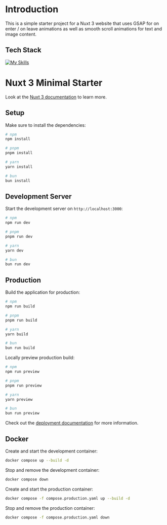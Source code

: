 
# Introduction
This is a simple starter project for a Nuxt 3 website that uses GSAP for on enter / on leave animations as well as smooth scroll animations for text and image content. 

## Tech Stack
[![My Skills](https://skillicons.dev/icons?i=vue,nuxt,sass,docker)](https://skillicons.dev)

# Nuxt 3 Minimal Starter

Look at the [Nuxt 3 documentation](https://nuxt.com/docs/getting-started/introduction) to learn more.

## Setup

Make sure to install the dependencies:

```bash
# npm
npm install

# pnpm
pnpm install

# yarn
yarn install

# bun
bun install
```

## Development Server

Start the development server on `http://localhost:3000`:

```bash
# npm
npm run dev

# pnpm
pnpm run dev

# yarn
yarn dev

# bun
bun run dev
```

## Production

Build the application for production:

```bash
# npm
npm run build

# pnpm
pnpm run build

# yarn
yarn build

# bun
bun run build
```

Locally preview production build:

```bash
# npm
npm run preview

# pnpm
pnpm run preview

# yarn
yarn preview

# bun
bun run preview
```

Check out the [deployment documentation](https://nuxt.com/docs/getting-started/deployment) for more information.

## Docker

Create and start the development container:

  ```bash
  docker compose up --build -d
  ```
  
Stop and remove the development container:

  ```bash
  docker compose down
  ```

Create and start the production container:

  ```bash
  docker compose -f compose.production.yaml up --build -d
  ```

Stop and remove the production container:

  ```bash
  docker compose -f compose.production.yaml down
  ```
